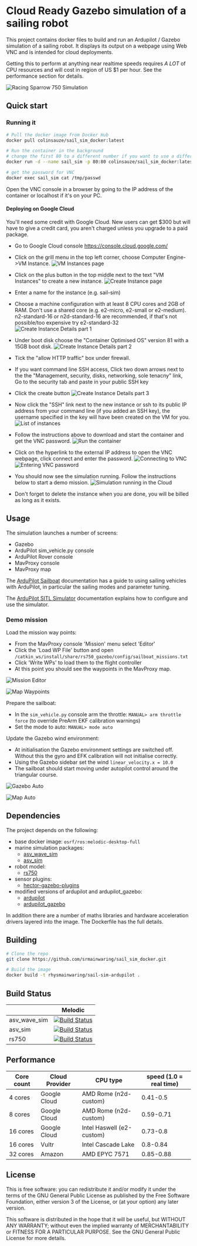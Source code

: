 # Cloud Ready Gazebo simulation of a sailing robot

This project contains docker files to build and run an Ardupilot / Gazebo
simulation of a sailing robot. It displays its output on a webpage using Web VNC and is intended for cloud deployments.

Getting this to perform at anything near realtime speeds requires *A LOT* of CPU resources and will cost in region of US $1 per hour. See the performance section for details.

![Racing Sparrow 750 Simulation](https://github.com/srmainwaring/sail_sim_docker/wiki/images/ocean_waves_rs750_fft.jpg)

## Quick start

### Running it

```bash
# Pull the docker image from Docker Hub
docker pull colinsauze/sail_sim_docker:latest

# Run the container in the background
# change the first 80 to a different number if you want to use a different port
docker run -d --name sail_sim -p 80:80 colinsauze/sail_sim_docker:latest  

# get the password for VNC
docker exec sail_sim cat /tmp/passwd
```

Open the VNC console in a browser by going to the IP address of the container or localhost if it's on your PC. 


#### Deploying on Google Cloud

You'll need some credit with Google Cloud. New users can get $300 but will have to give a credit card, you aren't charged unless you upgrade to a paid package. 

* Go to Google Cloud console https://console.cloud.google.com/
* Click on the grill menu in the top left corner, choose Computer Engine->VM Instance.
![VM Instances page](google_cloud_1.png)
* Click on the plus button in the top middle next to the text "VM Instances" to create a new instance.
![Create Instance page](google_cloud_2.png)
* Enter a name for the instance (e.g. sail-sim)
* Choose a machine configuration with at least 8 CPU cores and 2GB of RAM. Don't use a shared core (e.g. e2-micro, e2-small or e2-medium). n2-standard-16 or n2d-standard-16 are recommended, if that's not possible/too expensive try e2-standard-32 
![Create Instance Details part 1](google_cloud_3.png)


* Under boot disk choose the "Container Optimised OS" version 81 with a 15GB boot disk.
![Create Instance Details part 2](google_cloud_4.png)

* Tick the "allow HTTP traffic" box under firewall.
* If you want command line SSH access, Click two down arrows next to the the "Management, security, disks, networking, sole tenacny" link, Go to the security tab and paste in your public SSH key
* Click the create button
![Create Instance Details part 3](google_cloud_5.png)
* Now click the "SSH" link next to the new instance or ssh to its public IP address from your command line (if you added an SSH key), the username specified in the key will have been created on the VM for you.
![List of instances](google_cloud_6.png)
* Follow the instructions above to download and start the container and get the VNC password.
![Run the container](run_container.gif)
* Click on the hyperlink to the external IP address to open the VNC webpage, click connect and enter the password.
![Connecting to VNC](vnc_connect.png)
![Entering VNC password](vnc_password.png)
* You should now see the simulation running. Follow the instructions below to start a demo mission.
![Simulation running in the Cloud](running.png)
* Don't forget to delete the instance when you are done, you will be billed as long as it exists.

## Usage

The simulation launches a number of screens:

- Gazebo
- ArduPilot sim_vehicle.py console
- ArduPilot Rover console
- MavProxy console
- MavProxy map

The [ArduPilot Sailboat](https://ardupilot.org/rover/docs/sailboat-home.html) documentation has a guide to
using sailing vehicles with ArduPilot, in particular the sailing modes and parameter tuning.

The [ArduPilot SITL Simulator](https://ardupilot.org/dev/docs/sitl-simulator-software-in-the-loop.html)
documentation explains how to configure and use the simulator.

### Demo mission

Load the mission way points:

- From the MavProxy console 'Mission' menu select 'Editor'
- Click the 'Load WP File' button and open `/catkin_ws/install/share/rs750_gazebo/config/sailboat_missions.txt`
- Click 'Write WPs' to load them to the flight controller
- At this point you should see the waypoints in the MavProxy map.

![Mission Editor](https://github.com/srmainwaring/sail_sim_docker/wiki/images/mission_editor.jpg)

![Map Waypoints](https://github.com/srmainwaring/sail_sim_docker/wiki/images/map_waypoints.jpg)


Prepare the sailboat:

- In the `sim_vehicle.py` console arm the throttle: `MANUAL> arm throttle force` (to override PreArm EKF calibration warnings)
- Set the mode to auto: `MANUAL> mode auto`

Update the Gazebo wind environment:

- At initialisation the Gazebo environment settings are switched off. Without this the gyro and EFK calibration will not initialise correctly.
- Using the Gazebo sidebar set the wind `linear_velocity.x = 10.0`
- The sailboat should start moving under autopilot control around the triangular course.

![Gazebo Auto](https://github.com/srmainwaring/sail_sim_docker/wiki/images/gazebo_mip.jpg)

![Map Auto](https://github.com/srmainwaring/sail_sim_docker/wiki/images/map_mip.jpg)


## Dependencies

The project depends on the following:

- base docker image: `osrf/ros:melodic-desktop-full`
- marine simulation packages:
  - [asv_wave_sim](https://github.com/srmainwaring/asv_wave_sim.git)
  - [asv_sim](https://github.com/srmainwaring/asv_sim.git)
- robot model:
  - [rs750](https://github.com/srmainwaring/rs750.git)
- sensor plugins:
  - [hector-gazebo-plugins](http://wiki.ros.org/hector_gazebo_plugins)
- modified versions of ardupilot and ardupilot_gazebo:
  - [ardupilot](https://github.com/srmainwaring/ardupilot)
  - [ardupilot_gazebo](https://github.com/srmainwaring/ardupilot_gazebo)

In addition there are a number of maths libraries and hardware acceleration drivers layered into the image. The Dockerfile has the full details.

## Building

```bash
# Clone the repo
git clone https://github.com/srmainwaring/sail_sim_docker.git

# Build the image
docker build -t rhysmainwaring/sail-sim-ardupilot .
```

## Build Status

|    | Melodic |
|--- |--- |
| asv_wave_sim | [![Build Status](https://travis-ci.org/srmainwaring/asv_wave_sim.svg?branch=feature%2Ffft_waves)](https://travis-ci.org/srmainwaring/asv_wave_sim) |
| asv_sim | [![Build Status](https://travis-ci.org/srmainwaring/asv_sim.svg?branch=feature%2Fwrsc-devel)](https://travis-ci.org/srmainwaring/asv_sim) |
| rs750 | [![Build Status](https://travis-ci.org/srmainwaring/rs750.svg?branch=feature%2Fwrsc-devel)](https://travis-ci.org/srmainwaring/rs750) |


## Performance

| Core count | Cloud Provider | CPU type | speed (1.0 = real time)|
| ---------- | -------------- | -------- | -----------------------|
| 4 cores | Google Cloud | AMD Rome (n2d-custom)| 0.41-0.5 |
| 8 cores | Google Cloud | AMD Rome (n2d-custom)| 0.59-0.71|
| 16 cores | Google Cloud| Intel Haswell (e2-custom)| 0.73-0.8|
| 16 cores | Vultr | Intel Cascade Lake | 0.8-0.84 |
| 32 cores | Amazon| AMD EPYC 7571 | 0.85-0.88 |



## License
This is free software: you can redistribute it and/or modify it under the terms of the GNU General Public License as published by the Free Software Foundation, either version 3 of the License, or (at your option) any later version.

This software is distributed in the hope that it will be useful, but WITHOUT ANY WARRANTY; without even the implied warranty of MERCHANTABILITY or FITNESS FOR A PARTICULAR PURPOSE. See the GNU General Public License for more details.
